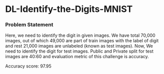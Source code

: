 # DL-Identify-the-Digits-MNIST

### Problem Statement

Here, we need to identify the digit in given images. We have total 70,000 images, out of which 49,000 are part of train images with the label of digit and rest 21,000 images are unlabeled (known as test images). Now, We need to identify the digit for test images. Public and Private split for test images are 40:60 and evaluation metric of this challenge is accuracy. 

Accuracy score: 97.95
